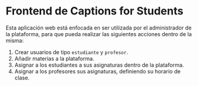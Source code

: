 # Frontend de Captions for Students

Esta aplicación web está enfocada en ser utilizada por el administrador de la plataforma, para que pueda realizar las siguientes acciones dentro de la misma:

1. Crear usuarios de tipo `estudiante` y `profesor`.
2. Añadir materias a la plataforma.
3. Asignar a los estudiantes a sus asignaturas dentro de la plataforma.
4. Asignar a los profesores sus asignaturas, definiendo su horario de clase.
